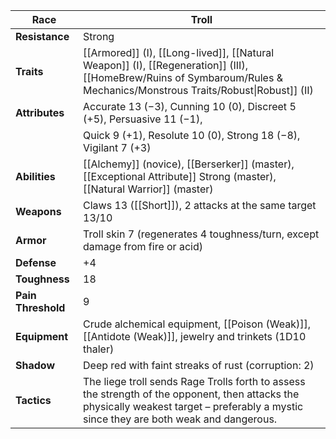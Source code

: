 
| **Race**           | Troll                                                                                                                                                                                    |
| ------------------ | ---------------------------------------------------------------------------------------------------------------------------------------------------------------------------------------- |
| **Resistance**     | Strong                                                                                                                                                                                   |
| **Traits**         | [[Armored]] (I), [[Long-lived]], [[Natural Weapon]] (I), [[Regeneration]] (III), [[HomeBrew/Ruins of Symbaroum/Rules & Mechanics/Monstrous Traits/Robust\|Robust]] (II)                  |
| **Attributes**     | Accurate 13 (−3), Cunning 10 (0), Discreet 5 (+5), Persuasive 11 (−1),                                                                                                                   |
|                    | Quick 9 (+1), Resolute 10 (0), Strong 18 (−8), Vigilant 7 (+3)                                                                                                                           |
| **Abilities**      | [[Alchemy]] (novice), [[Berserker]] (master), [[Exceptional Attribute]] Strong (master), [[Natural Warrior]] (master)                                                                    |
| **Weapons**        | Claws 13 ([[Short]]), 2 attacks at the same target 13/10                                                                                                                                 |
| **Armor**          | Troll skin 7 (regenerates 4 toughness/turn, except damage from fire or acid)                                                                                                             |
| **Defense**        | +4                                                                                                                                                                                       |
| **Toughness**      | 18                                                                                                                                                                                       |
| **Pain Threshold** | 9                                                                                                                                                                                        |
| **Equipment**      | Crude alchemical equipment, [[Poison (Weak)]], [[Antidote (Weak)]], jewelry and trinkets (1D10 thaler)                                                                                   |
| **Shadow**         | Deep red with faint streaks of rust (corruption: 2)                                                                                                                                      |
| **Tactics**        | The liege troll sends Rage Trolls forth to assess the strength of the opponent, then attacks the physically weakest target – preferably a mystic since they are both weak and dangerous. |
